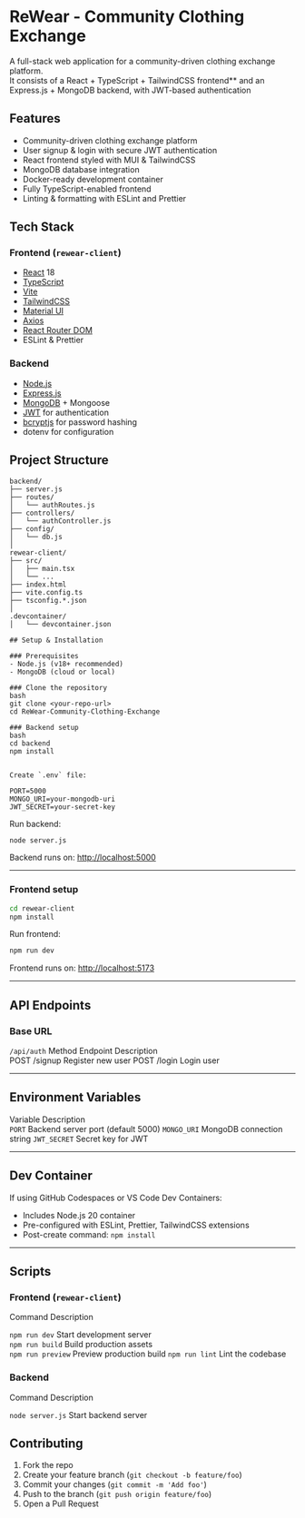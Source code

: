 
# ReWear - Community Clothing Exchange

A full-stack web application for a community-driven clothing exchange platform.  
It consists of a React + TypeScript + TailwindCSS frontend** and an Express.js + MongoDB backend, with JWT-based authentication

##  Features

- Community-driven clothing exchange platform
- User signup & login with secure JWT authentication
- React frontend styled with MUI & TailwindCSS
- MongoDB database integration
- Docker-ready development container
- Fully TypeScript-enabled frontend
- Linting & formatting with ESLint and Prettier

## Tech Stack

### Frontend (`rewear-client`)
- [React](https://react.dev/) 18
- [TypeScript](https://www.typescriptlang.org/)
- [Vite](https://vitejs.dev/)
- [TailwindCSS](https://tailwindcss.com/)
- [Material UI](https://mui.com/)
- [Axios](https://axios-http.com/)
- [React Router DOM](https://reactrouter.com/)
- ESLint & Prettier

### Backend
- [Node.js](https://nodejs.org/)
- [Express.js](https://expressjs.com/)
- [MongoDB](https://www.mongodb.com/) + Mongoose
- [JWT](https://jwt.io/) for authentication
- [bcryptjs](https://www.npmjs.com/package/bcryptjs) for password hashing
- dotenv for configuration


## Project Structure

```
backend/
├── server.js
├── routes/
│   └── authRoutes.js
├── controllers/
│   └── authController.js
├── config/
│   └── db.js
│
rewear-client/
├── src/
│   ├── main.tsx
│   └── ...
├── index.html
├── vite.config.ts
├── tsconfig.*.json
│
.devcontainer/
│   └── devcontainer.json

## Setup & Installation

### Prerequisites
- Node.js (v18+ recommended)
- MongoDB (cloud or local)

### Clone the repository
bash
git clone <your-repo-url>
cd ReWear-Community-Clothing-Exchange

### Backend setup
bash
cd backend
npm install


Create `.env` file:

PORT=5000
MONGO_URI=your-mongodb-uri
JWT_SECRET=your-secret-key
```

Run backend:
```bash
node server.js
```

Backend runs on: [http://localhost:5000](http://localhost:5000)

---

### Frontend setup
```bash
cd rewear-client
npm install
```

Run frontend:
```bash
npm run dev
```

Frontend runs on: [http://localhost:5173](http://localhost:5173)

---

## API Endpoints

### Base URL
`/api/auth`
 Method  Endpoint   Description        
 POST    /signup    Register new user 
 POST    /login     Login user        

---

##  Environment Variables

Variable      Description               
`PORT`        Backend server port (default 5000) 
`MONGO_URI`   MongoDB connection string 
`JWT_SECRET`  Secret key for JWT        

---

## Dev Container

If using GitHub Codespaces or VS Code Dev Containers:
- Includes Node.js 20 container
- Pre-configured with ESLint, Prettier, TailwindCSS extensions
- Post-create command: `npm install`

---

##  Scripts

### Frontend (`rewear-client`)

 Command            Description                 

`npm run dev`       Start development server   
`npm run build`     Build production assets    
`npm run preview`   Preview production build 
`npm run lint`      Lint the codebase          

### Backend
 Command            Description           

 `node server.js` Start backend server 

## Contributing

1. Fork the repo
2. Create your feature branch (`git checkout -b feature/foo`)
3. Commit your changes (`git commit -m 'Add foo'`)
4. Push to the branch (`git push origin feature/foo`)
5. Open a Pull Request


